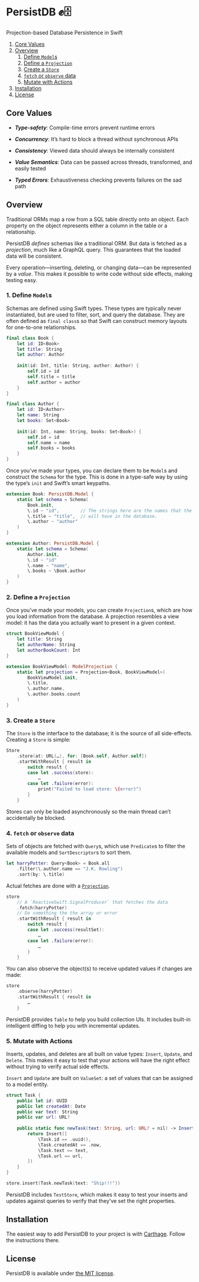 # PersistDB ✊️🗄
Projection-based Database Persistence in Swift

1. [Core Values](#core-values)
2. [Overview](#overview)
    1. [Define `Model`s](#1-define-models)
    2. [Define a `Projection`](#2-define-a-projection)
    3. [Create a `Store`](#3-create-a-store)
    4. [`fetch` or `observe` data](#4-fetch-or-observe-data)
    5. [Mutate with Actions](#5-mutate-with-actions)
3. [Installation](#installation)
4. [License](#license)

## Core Values
* **_Type-safety_**: Compile-time errors prevent runtime errors

* **_Concurrency_**: It’s hard to block a thread without synchronous APIs

* **_Consistency_**: Viewed data should always be internally consistent

* **_Value Semantics_**: Data can be passed across threads, transformed, and easily tested

* **_Typed Errors_**: Exhaustiveness checking prevents failures on the sad path

## Overview
Traditional ORMs map a row from a SQL table directly onto an object. Each property on the object represents either a column in the table or a relationship.

PersistDB _defines_ schemas like a traditional ORM. But data is fetched as a _projection_, much like a GraphQL query. This guarantees that the loaded data will be consistent.

Every operation—inserting, deleting, or changing data—can be represented by a _value_. This makes it possible to write code without side effects, making
testing easy.

### 1. Define `Model`s
Schemas are defined using Swift types. These types are typically never instantiated, but are used to filter, sort, and query the database. They are often defined as `final class`s so that Swift can construct memory layouts for one-to-one relationships.

```swift
final class Book {
    let id: ID<Book>
    let title: String
    let author: Author
    
    init(id: Int, title: String, author: Author) {
        self.id = id
        self.title = title
        self.author = author
    }
}

final class Author {
    let id: ID<Author>
    let name: String
    let books: Set<Book>
    
    init(id: Int, name: String, books: Set<Book>) {
        self.id = id
        self.name = name
        self.books = books
    }
}
```

Once you’ve made your types, you can declare them to be `Model`s and construct the `Schema` for the type. This is done in a type-safe way by using the type’s `init` and Swift’s smart keypaths.

```swift
extension Book: PersistDB.Model {
    static let schema = Schema(
        Book.init,
        \.id ~ "id",        // The strings here are the names that the columns
        \.title ~ "title",  // will have in the database.
        \.author ~ "author"
    )
}

extension Author: PersistDB.Model {
    static let schema = Schema(
        Author.init,
        \.id ~ "id"
        \.name ~ "name",
        \.books ~ \Book.author
    )
}
```

### 2. Define a `Projection`
Once you’ve made your models, you can create `Projection`s, which are how you load information from the database. A projection resembles a view model: it has the data you actually want to present in a given context.

```swift
struct BookViewModel {
    let title: String
    let authorName: String
    let authorBookCount: Int
}

extension BookViewModel: ModelProjection {
    static let projection = Projection<Book, BookViewModel>(
        BookViewModel.init,
        \.title,
        \.author.name,
        \.author.books.count
    )
}
```

### 3. Create a `Store`
The `Store` is the interface to the database; it is the source of all side-effects. Creating a `Store` is simple:

```swift
Store
    .store(at: URL(…), for: [Book.self, Author.self])
    .startWithResult { result in
        switch result {
        case let .success(store):
            …
        case let .failure(error):
            print("Failed to load store: \(error)")
        }
    }
```

Stores can only be loaded asynchronously so the main thread can’t accidentally be blocked.

### 4. `fetch` or `observe` data
Sets of objects are fetched with `Query`s, which use `Predicate`s to filter the available models and `SortDescriptor`s to sort them.

```swift
let harryPotter: Query<Book> = Book.all
    .filter(\.author.name == "J.K. Rowling")
    .sort(by: \.title)
```

Actual fetches are done with a [`Projection`](#define-a-projection).

```swift
store
    // A `ReactiveSwift.SignalProducer` that fetches the data
    .fetch(harryPotter)
    // Do something the the array or error
    .startWithResult { result in
        switch result {
        case let .success(resultSet):
            …
        case let .failure(error):
            …
        }
    }
```

You can also observe the object(s) to receive updated values if changes are made:

```swift
store
    .observe(harryPotter)
    .startWithResult { result in
        …
    }
```

PersistDB provides `Table` to help you build collection UIs. It includes built-in intelligent diffing to help you with incremental updates.

### 5. Mutate with Actions
Inserts, updates, and deletes are all built on value types: `Insert`, `Update`, and `Delete`. This makes it easy to test that your actions will have the right effect without trying to verify actual side effects.

`Insert` and `Update` are built on `ValueSet`: a set of values that can be assigned to a model entity.

```swift
struct Task {
    public let id: UUID
    public let createdAt: Date
    public var text: String
    public var url: URL?
    
    public static func newTask(text: String, url: URL? = nil) -> Insert<Task> {
        return Insert([
            \Task.id == .uuid(),
            \Task.createdAt == .now,
            \Task.text == text,
            \Task.url == url,
        ])
    }
}

store.insert(Task.newTask(text: "Ship!!!"))
```

PersistDB includes `TestStore`, which makes it easy to test your inserts and updates against queries to verify that they’ve set the right properties.

## Installation
The easiest way to add PersistDB to your project is with [Carthage](https://github.com/Carthage/Carthage). Follow the instructions there.

## License
PersistDB is available under [the MIT license](LICENSE.md).
